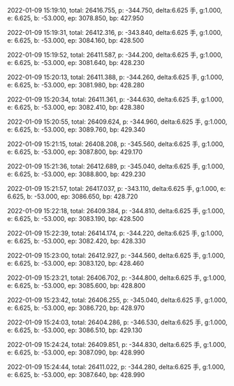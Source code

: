 2022-01-09 15:19:10, total: 26416.755, p: -344.750, delta:6.625 手, g:1.000, e: 6.625, b: -53.000, ep: 3078.850, bp: 427.950

2022-01-09 15:19:31, total: 26412.316, p: -343.840, delta:6.625 手, g:1.000, e: 6.625, b: -53.000, ep: 3084.160, bp: 428.500

2022-01-09 15:19:52, total: 26411.587, p: -344.200, delta:6.625 手, g:1.000, e: 6.625, b: -53.000, ep: 3081.640, bp: 428.230

2022-01-09 15:20:13, total: 26411.388, p: -344.260, delta:6.625 手, g:1.000, e: 6.625, b: -53.000, ep: 3081.980, bp: 428.280

2022-01-09 15:20:34, total: 26411.361, p: -344.630, delta:6.625 手, g:1.000, e: 6.625, b: -53.000, ep: 3082.410, bp: 428.380

2022-01-09 15:20:55, total: 26409.624, p: -344.960, delta:6.625 手, g:1.000, e: 6.625, b: -53.000, ep: 3089.760, bp: 429.340

2022-01-09 15:21:15, total: 26408.208, p: -345.560, delta:6.625 手, g:1.000, e: 6.625, b: -53.000, ep: 3087.800, bp: 429.170

2022-01-09 15:21:36, total: 26412.689, p: -345.040, delta:6.625 手, g:1.000, e: 6.625, b: -53.000, ep: 3088.800, bp: 429.230

2022-01-09 15:21:57, total: 26417.037, p: -343.110, delta:6.625 手, g:1.000, e: 6.625, b: -53.000, ep: 3086.650, bp: 428.720

2022-01-09 15:22:18, total: 26409.384, p: -344.810, delta:6.625 手, g:1.000, e: 6.625, b: -53.000, ep: 3083.190, bp: 428.500

2022-01-09 15:22:39, total: 26414.174, p: -344.220, delta:6.625 手, g:1.000, e: 6.625, b: -53.000, ep: 3082.420, bp: 428.330

2022-01-09 15:23:00, total: 26412.927, p: -344.560, delta:6.625 手, g:1.000, e: 6.625, b: -53.000, ep: 3083.120, bp: 428.460

2022-01-09 15:23:21, total: 26406.702, p: -344.800, delta:6.625 手, g:1.000, e: 6.625, b: -53.000, ep: 3085.600, bp: 428.800

2022-01-09 15:23:42, total: 26406.255, p: -345.040, delta:6.625 手, g:1.000, e: 6.625, b: -53.000, ep: 3086.720, bp: 428.970

2022-01-09 15:24:03, total: 26404.286, p: -346.530, delta:6.625 手, g:1.000, e: 6.625, b: -53.000, ep: 3086.510, bp: 429.130

2022-01-09 15:24:24, total: 26409.851, p: -344.830, delta:6.625 手, g:1.000, e: 6.625, b: -53.000, ep: 3087.090, bp: 428.990

2022-01-09 15:24:44, total: 26411.022, p: -344.280, delta:6.625 手, g:1.000, e: 6.625, b: -53.000, ep: 3087.640, bp: 428.990